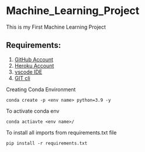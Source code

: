 # Machine_Learning_Project
This is my First Machine Learning Project

## Requirements:
1. [GitHub Account](https://github.com)
2. [Heroku Account](https://dashboard.heroku/com/login)
3. [vscode IDE](https://code.visualstudio.com/download)
4. [GIT cli](https://git-scm.com/downloads)


Creating Conda Environment
```
conda create -p <env name> python=3.9 -y 
```
To activate conda env
```
conda actiavte <env name>/
```
To install all imports from requirements.txt file
```
pip install -r requirements.txt
```


